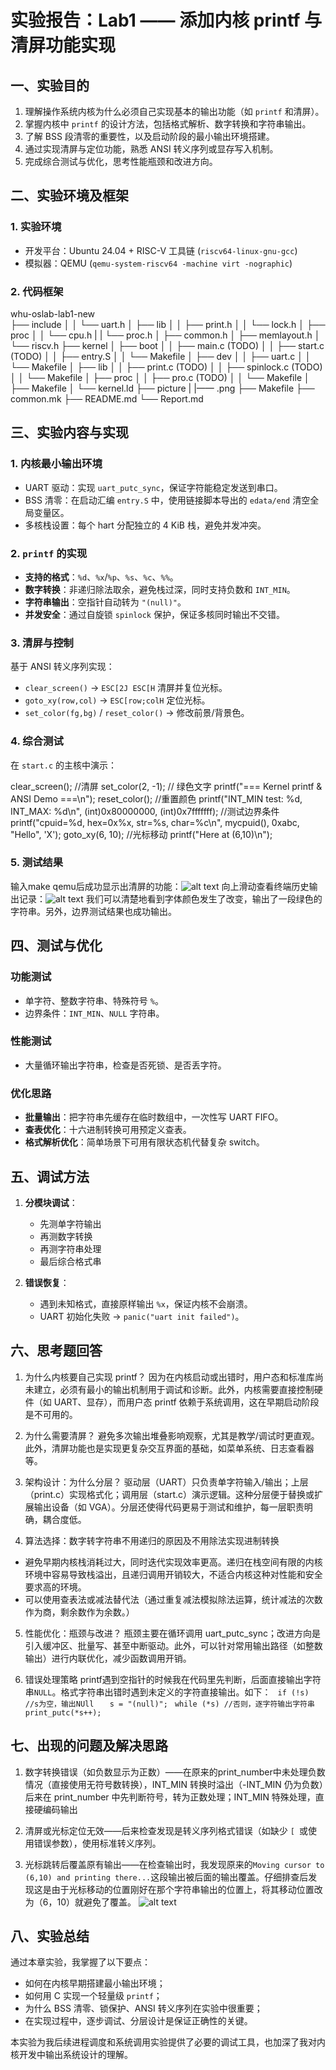 # 实验报告：Lab1 —— 添加内核 printf 与清屏功能实现

## 一、实验目的

1. 理解操作系统内核为什么必须自己实现基本的输出功能（如 `printf` 和清屏）。  
2. 掌握内核中 `printf` 的设计方法，包括格式解析、数字转换和字符串输出。  
3. 了解 BSS 段清零的重要性，以及启动阶段的最小输出环境搭建。  
4. 通过实现清屏与定位功能，熟悉 ANSI 转义序列或显存写入机制。  
5. 完成综合测试与优化，思考性能瓶颈和改进方向。

## 二、实验环境及框架

### 1. 实验环境
- 开发平台：Ubuntu 24.04 + RISC-V 工具链 (`riscv64-linux-gnu-gcc`)  
- 模拟器：QEMU (`qemu-system-riscv64 -machine virt -nographic`)  

### 2. 代码框架
whu-oslab-lab1-new  
├── include
│ │ └── uart.h
│ ├── lib
│ │ ├── print.h
│ │ └── lock.h
│ ├── proc
│ │ └── cpu.h | | └── proc.h │ ├── common.h
│ ├── memlayout.h
│ └── riscv.h
├── kernel
│ ├── boot
│ │ ├── main.c (TODO)
│ │ ├── start.c (TODO)
│ │ ├── entry.S
│ │ └── Makefile
│ ├── dev
│ │ ├── uart.c
│ │ └── Makefile
│ ├── lib
│ │ ├── print.c (TODO)
│ │ ├── spinlock.c (TODO)
│ │ └── Makefile
│ ├── proc
│ │ ├── pro.c (TODO)
│ │ └── Makefile
│ ├── Makefile
│ └── kernel.ld
├── picture 
| |—— .png 
├── Makefile
├── common.mk 
├── README.md 
└── Report.md

## 三、实验内容与实现

### 1. 内核最小输出环境

- UART 驱动：实现 `uart_putc_sync`，保证字符能稳定发送到串口。  
- BSS 清零：在启动汇编 `entry.S` 中，使用链接脚本导出的 `edata/end` 清空全局变量区。  
- 多核栈设置：每个 hart 分配独立的 4 KiB 栈，避免并发冲突。

### 2. `printf` 的实现

- **支持的格式**：`%d`、`%x`/`%p`、`%s`、`%c`、`%%`。  
- **数字转换**：非递归除法取余，避免栈过深，同时支持负数和 `INT_MIN`。  
- **字符串输出**：空指针自动转为 `"(null)"`。  
- **并发安全**：通过自旋锁 `spinlock` 保护，保证多核同时输出不交错。  

### 3. 清屏与控制

基于 ANSI 转义序列实现：

- `clear_screen()` → `ESC[2J ESC[H` 清屏并复位光标。  
- `goto_xy(row,col)` → `ESC[row;colH` 定位光标。  
- `set_color(fg,bg)` / `reset_color()` → 修改前景/背景色。  

### 4. 综合测试

在 `start.c` 的主核中演示：

clear_screen(); //清屏
set_color(2, -1);  // 绿色文字
printf("=== Kernel printf & ANSI Demo ===\n");
reset_color(); //重置颜色
printf("INT_MIN test: %d, INT_MAX: %d\n", (int)0x80000000, (int)0x7fffffff); //测试边界条件
printf("cpuid=%d, hex=0x%x, str=%s, char=%c\n", mycpuid(), 0xabc, "Hello", 'X');
goto_xy(6, 10); //光标移动
printf("Here at (6,10)\n");

### 5. 测试结果

输入make qemu后成功显示出清屏的功能：![alt text](./picture/QQ_1758965601330.png)
向上滑动查看终端历史输出记录：![alt text](./picture/QQ_1758965709655.png)
我们可以清楚地看到字体颜色发生了改变，输出了一段绿色的字符串。另外，边界测试结果也成功输出。

## 四、测试与优化

### 功能测试
- 单字符、整数字符串、特殊符号 `%`。  
- 边界条件：`INT_MIN`、`NULL` 字符串。  

### 性能测试
- 大量循环输出字符串，检查是否死锁、是否丢字符。  

### 优化思路
- **批量输出**：把字符串先缓存在临时数组中，一次性写 UART FIFO。  
- **查表优化**：十六进制转换可用预定义查表。  
- **格式解析优化**：简单场景下可用有限状态机代替复杂 switch。

## 五、调试方法

1. **分模块调试**：  
   - 先测单字符输出  
   - 再测数字转换  
   - 再测字符串处理  
   - 最后综合格式串  

2. **错误恢复**：  
   - 遇到未知格式，直接原样输出 `%x`，保证内核不会崩溃。  
   - UART 初始化失败 → `panic("uart init failed")`。

## 六、思考题回答

1. 为什么内核要自己实现 printf？
因为在内核启动或出错时，用户态和标准库尚未建立，必须有最小的输出机制用于调试和诊断。此外，内核需要直接控制硬件（如 UART、显存），而用户态 printf 依赖于系统调用，这在早期启动阶段是不可用的。

2. 为什么需要清屏？
避免多次输出堆叠影响观察，尤其是教学/调试时更直观。此外，清屏功能也是实现更复杂交互界面的基础，如菜单系统、日志查看器等。

3. 架构设计：为什么分层？
驱动层（UART）只负责单字符输入/输出；上层（print.c）实现格式化；调用层（start.c）演示逻辑。这种分层便于替换或扩展输出设备（如 VGA）。分层还使得代码更易于测试和维护，每一层职责明确，耦合度低。

4. 算法选择：数字转字符串不用递归的原因及不用除法实现进制转换
- 避免早期内核栈消耗过大，同时迭代实现效率更高。递归在栈空间有限的内核环境中容易导致栈溢出，且递归调用开销较大，不适合内核这种对性能和安全要求高的环境。
- 可以使用查表法或减法替代法（通过重复减法模拟除法运算，统计减法的次数作为商，剩余数作为余数。）

5. 性能优化：瓶颈与改进？
瓶颈主要在循环调用 uart_putc_sync；改进方向是引入缓冲区、批量写、甚至中断驱动。此外，可以针对常用输出路径（如整数输出）进行内联优化，减少函数调用开销。

6. 错误处理策略
printf遇到空指针的时候我在代码里先判断，后面直接输出字符串`NULL`。格式字符串出错时遇到未定义的字符直接输出。如下：
` if (!s) //s为空，输出NUll`
`   s = "(null)";`
` while (*s) //否则，逐字符输出字符串`
`   print_putc(*s++);`

## 七、出现的问题及解决思路

1. 数字转换错误（如负数显示为正数）——在原来的print_number中未处理负数情况（直接使用无符号数转换），INT_MIN 转换时溢出（-INT_MIN 仍为负数）后来在 print_number 中先判断符号，转为正数处理；INT_MIN 特殊处理，直接硬编码输出

2. 清屏或光标定位无效——后来检查发现是转义序列格式错误（如缺少 `[ `或使用错误参数），使用标准转义序列。

3. 光标跳转后覆盖原有输出——在检查输出时，我发现原来的`Moving cursor to (6,10) and printing there...`这段输出被后面的输出覆盖。仔细排查后发现这是由于光标移动的位置刚好在那个字符串输出的位置上，将其移动位置改为（6，10）就避免了覆盖。
![alt text](./picture/QQ_1758965458515.png)

## 八、实验总结

通过本章实验，我掌握了以下要点：

- 如何在内核早期搭建最小输出环境；  
- 如何用 C 实现一个轻量级 `printf`；  
- 为什么 BSS 清零、锁保护、ANSI 转义序列在实验中很重要；  
- 在实现过程中，逐步调试、分层设计是保证正确性的关键。  

本实验为我后续进程调度和系统调用实验提供了必要的调试工具，也加深了我对内核开发中输出系统设计的理解。